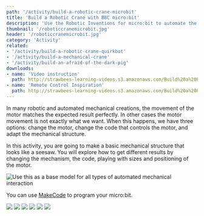 ```yaml
---
path: '/activity/build-a-robotic-crane-microbit'
title: 'Build a Robotic Crane with BBC micro:bit'
description: 'Use the Robotic Inventions for micro:bit to automate the mechanical movements of a crane.'
thumbnail: '/roboticcranemicrobit.jpg'
header: '/roboticcranemicrobit.jpg'
category: 'Activity'
related:
- '/activity/build-a-robotic-crane-quirkbot'
- '/activity/build-a-mechanical-crane'
- '/activity/build-an-afraid-of-the-dark-pig'
downloads:
- name: 'Video instruction'
  path: http://strawbees-learning-videos.s3.amazonaws.com/Build%20a%20Robotic%20Crane%20with%20Microbit.mp4
- name: 'Remote Control Inspiration'
  path: http://strawbees-learning-videos.s3.amazonaws.com/Build%20a%20Robotic%20Crane%20with%20Microbit.mp4
---
```


<section component="youtube" url="https://youtu.be/PPkiXkKwweg"></section>

In many robotic and automated mechanical creations, the movement of the motor matches the expected result perfectly. In other cases the motor movement is not exactly what we want. When this happens, we have three options: change the motor, change the code that controls the motor, and adapt the mechanical structure.

In this activity, you are going to make a basic mechanical structure that looks like a seesaw. You will explore how to get different results by changing the mechanism, the code, playing with sizes and positioning of the motor.

![Use this as a base model for all types of automated mechanical interaction](/roboticcranemicrobit.jpg)

<section component="youtube" url="https://youtu.be/8fDk9Uz-Zs8"></section>

You can use [MakeCode](https://makecode.microbit.org/_KteVxThvbhdE) to program your micro:bit.

<section component="gallery">

![](/makecode/extension.jpg)
![](/makecode/shake.jpg)
![](/makecode/backandforth.jpg)
![](/makecode/sweep.jpg)
![](/makecode/pressbuttontoholdposition.jpg)
![](/makecode/pressbuttontoswitchposition.jpg)

</section>
